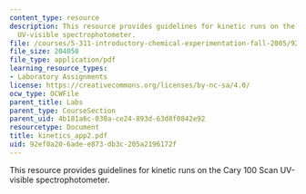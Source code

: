 ```yaml
---
content_type: resource
description: This resource provides guidelines for kinetic runs on the Cary 100 Scan
  UV-visible spectrophotometer.
file: /courses/5-311-introductory-chemical-experimentation-fall-2005/92ef0a206adee873db3c205a2196172f_kinetics_app2.pdf
file_size: 204050
file_type: application/pdf
learning_resource_types:
- Laboratory Assignments
license: https://creativecommons.org/licenses/by-nc-sa/4.0/
ocw_type: OCWFile
parent_title: Labs
parent_type: CourseSection
parent_uid: 4b181a6c-030a-ce24-893d-63d8f0842e92
resourcetype: Document
title: kinetics_app2.pdf
uid: 92ef0a20-6ade-e873-db3c-205a2196172f
---
```

This resource provides guidelines for kinetic runs on the Cary 100 Scan UV-visible spectrophotometer.